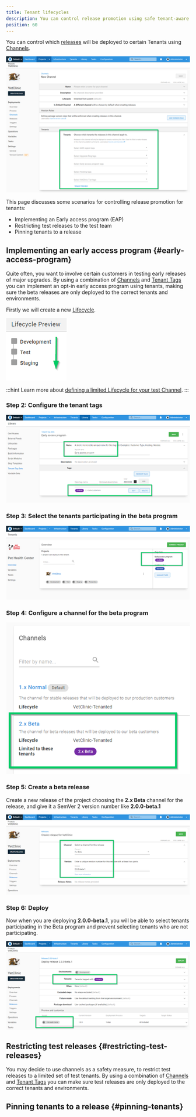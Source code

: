 ```yaml
---
title: Tenant lifecycles
description: You can control release promotion using safe tenant-aware lifecycles.
position: 60
---
```


You can control which [releases](/docs/releases/index.md) will be deployed to certain Tenants using [Channels](/docs/releases/channels/index.md). 

![](images/channel-restrict-by-tenant.png "width=500")

This page discusses some scenarios for controlling release promotion for tenants:

- Implementing an Early access program (EAP)
- Restricting test releases to the test team
- Pinning tenants to a release

## Implementing an early access program {#early-access-program}

Quite often, you want to involve certain customers in testing early releases of major upgrades. By using a combination of [Channels](/docs/releases/channels/index.md) and [Tenant Tags](/docs/tenants/tenant-tags.md) you can implement an opt-in early access program using tenants, making sure the beta releases are only deployed to the correct tenants and environments.

Firstly we will create a new [Lifecycle](/docs/releases/lifecycles/index.md).

![](images/multi-tenant-beta-lifecycle.png "width=500")

:::hint
Learn more about [defining a limited Lifecycle for your test Channel](/docs/releases/channels/index.md).
:::

### Step 2: Configure the tenant tags

![](images/multi-tenancy-beta-tenant-tags.png "width=500")

### Step 3: Select the tenants participating in the beta program

![](images/multi-tenant-beta-tester.png "width=500")

### Step 4: Configure a channel for the beta program

![](images/multi-tenancy-beta-channel.png "width=500")

### Step 5: Create a beta release

Create a new release of the project choosing the **2.x Beta** channel for the release, and give it a SemVer 2 version number like **2.0.0-beta.1**

![](images/multi-tenant-create-beta-release.png "width=500")

### Step 6: Deploy

Now when you are deploying **2.0.0-beta.1**, you will be able to select tenants participating in the Beta program and prevent selecting tenants who are not participating.

![](images/multi-tenant-deploy-beta-tenants.png "width=500")

## Restricting test releases {#restricting-test-releases}

You may decide to use channels as a safety measure, to restrict test releases to a limited set of test tenants. By using a combination of [Channels](/docs/releases/channels/index.md) and [Tenant Tags](/docs/tenants/tenant-tags.md) you can make sure test releases are only deployed to the correct tenants and environments.

## Pinning tenants to a release {#pinning-tenants}